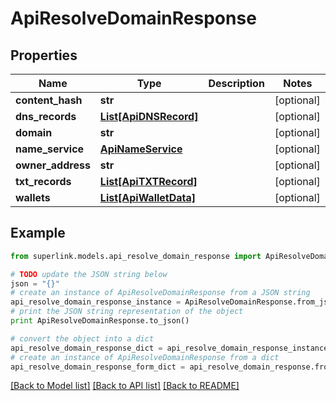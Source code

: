 # ApiResolveDomainResponse


## Properties
Name | Type | Description | Notes
------------ | ------------- | ------------- | -------------
**content_hash** | **str** |  | [optional] 
**dns_records** | [**List[ApiDNSRecord]**](ApiDNSRecord.md) |  | [optional] 
**domain** | **str** |  | [optional] 
**name_service** | [**ApiNameService**](ApiNameService.md) |  | [optional] 
**owner_address** | **str** |  | [optional] 
**txt_records** | [**List[ApiTXTRecord]**](ApiTXTRecord.md) |  | [optional] 
**wallets** | [**List[ApiWalletData]**](ApiWalletData.md) |  | [optional] 

## Example

```python
from superlink.models.api_resolve_domain_response import ApiResolveDomainResponse

# TODO update the JSON string below
json = "{}"
# create an instance of ApiResolveDomainResponse from a JSON string
api_resolve_domain_response_instance = ApiResolveDomainResponse.from_json(json)
# print the JSON string representation of the object
print ApiResolveDomainResponse.to_json()

# convert the object into a dict
api_resolve_domain_response_dict = api_resolve_domain_response_instance.to_dict()
# create an instance of ApiResolveDomainResponse from a dict
api_resolve_domain_response_form_dict = api_resolve_domain_response.from_dict(api_resolve_domain_response_dict)
```
[[Back to Model list]](../README.md#documentation-for-models) [[Back to API list]](../README.md#documentation-for-api-endpoints) [[Back to README]](../README.md)



